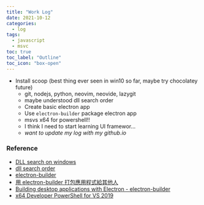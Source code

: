 ```yaml
---
title: "Work Log"
date: 2021-10-12
categories:
  - log
tags:
  - javascript
  - msvc
toc: true
toc_label: "Outline"
toc_icon: "box-open"
---
```


- Install scoop (best thing ever seen in win10 so far, maybe try chocolatey future)
    - git, nodejs, python, neovim, neovide, lazygit
    - maybe understood dll search order
    - Create basic electron app
    - Use `electron-builder` package electron app
    - msvs x64 for powershell!!
    - I think I need to start learning UI framewor...
    - *want to update my log with my github.io*

### Reference

- [DLL search on windows](https://stackoverflow.com/questions/2463243/dll-search-on-windows)
- [dll search order](https://docs.microsoft.com/en-us/windows/win32/dlls/dynamic-link-library-search-order)
- [electron-builder](https://github.com/electron-userland/electron-builder)
- [用 electron-builder 打包應用程式給其他人](https://ithelp.ithome.com.tw/articles/10234399)
- [Building desktop applications with Electron - electron-builder](https://medium.com/@jamzi/building-desktop-applications-with-electron-electron-builder-47484193cbcc)
- [x64 Developer PowerShell for VS 2019](https://developercommunity.visualstudio.com/t/x64-developer-powershell-for-vs-2019/943058)
